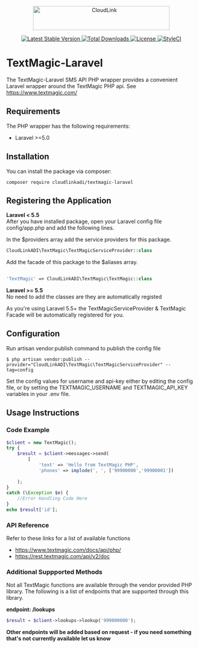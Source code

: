 <p align="center"><img src="https://cdn.cloud.link/img/cl-logo.png" alt="CloudLink" width="361.6" height="64"></p>

<p align="center">
  
<a href="https://packagist.org/packages/cloudlinkadi/textmagic-laravel">
  <img alt="Latest Stable Version" src="https://poser.pugx.org/cloudlinkadi/textmagic-laravel/v/stable">
</a>
<a href="https://packagist.org/packages/cloudlinkadi/textmagic-laravel">
  <img alt="Total Downloads" src="https://poser.pugx.org/cloudlinkadi/textmagic-laravel/downloads">
</a>
<a href="https://packagist.org/packages/cloudlinkadi/textmagic-laravel">
  <img alt="License" src="https://poser.pugx.org/cloudlinkadi/textmagic-laravel/license">
</a>
<a href="https://github.styleci.io/repos/7548986/shield">
  <img style="max-width:100%;" alt="StyleCI" src="https://github.styleci.io/repos/7548986/shield">
</a>

</p>


# TextMagic-Laravel
The TextMagic-Laravel SMS API PHP wrapper provides a convenient Laravel wrapper around the TextMagic PHP api.  See https://www.textmagic.com/

## Requirements
The PHP wrapper has the following requirements:

* Laravel >=5.0

## Installation
You can install the package via composer:

```
composer require cloudlinkadi/textmagic-laravel
```

## Registering the Application
**Laravel < 5.5**</br>
After you have installed package, open your Laravel config file config/app.php and add the following lines.

In the $providers array add the service providers for this package.

``` php
CloudLinkADI\TextMagic\TextMagicServiceProvider::class
```

Add the facade of this package to the $aliases array.

``` php
  
'TextMagic' => CloudLinkADI\TextMagic\TextMagic::class
```

**Laravel >= 5.5**</br>
No need to add the classes are they are automatically registed


As you're using Laravel 5.5+ the TextMagicServiceProvider & TextMagic Facade will be automatically registered for you.

## Configuration
Run artisan vendor:publish command to publish the config file 
 
```
$ php artisan vendor:publish --provider="CloudLinkADI\TextMagic\TextMagicServiceProvider" --tag=config
```

Set the config values for username and api-key either by editing the config file, or by setting the TEXTMAGIC_USERNAME and TEXTMAGIC_API_KEY variables in your .env file.

## Usage Instructions
### Code Example

```php
$client = new TextMagic();
try {
    $result = $client->messages->send(
        [
            'text' => 'Hello from TextMagic PHP',
            'phones' => implode(', ', ['99900000','99900001'])
        
    );
}
catch (\Exception $e) {
    //Error Handling Code Here
}
echo $result['id'];
```


### API Reference
Refer to these links for a list of available functions 
* https://www.textmagic.com/docs/api/php/
* https://rest.textmagic.com/api/v2/doc

### Additional Suppported Methods
Not all TextMagic functions are available through the vendor provided PHP library.  The following is a list of endpoints that are supported through this library.

**endpoint: /lookups**<br>
```php
$result = $client->lookups->lookup('999000000');

```

**Other endpoints will be added based on request - if you need something that's not currently available let us know**
